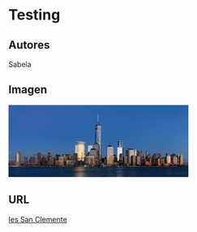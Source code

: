 # Testing 

## Autores

Sabela

## Imagen


![Ciudad](foto-1.jpeg)


## URL

[Ies San Clemente](www.iessanclemente.net)
